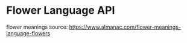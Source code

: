 # Flower Language API

flower meanings source: https://www.almanac.com/flower-meanings-language-flowers
